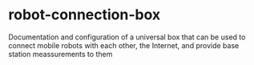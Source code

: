 # robot-connection-box
Documentation and configuration of a universal box that can be used to connect mobile robots with each other, the Internet, and provide base station meassurements to them
